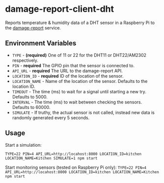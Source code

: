 # damage-report-client-dht
Reports temperature &amp; humidity data of a DHT sensor in a Raspberry Pi to the
[damage-report](https://github.com/Rekhyt/damage-report) service.

## Environment Variables
* `TYPE` - **(required)** One of 11 or 22 for the DHT11 or DHT22/AM2302 respectively.
* `PIN` - **required** The GPIO pin that the sensor is connected to.
* `API_URL` - **required** The URL to the damage-report API.
* `LOCATION_ID` - **required** ID of the location of the sensor.
* `LOCATION_NAME` -  Name of the location of the sensor. Defaults to the location ID.
* `TIMEOUT` - The time (ms) to wait for a signal until starting a new try. Defaults to 5000.
* `INTERVAL` - The time (ms) to wait between checking the sensors. Defaults to 60000.
* `SIMULATE` - If truthy, the actual sensor is not called, instead new data is randomly generated every 5 seconds.

## Usage
Start a simulation:

`TYPE=22 PIN=4 API_URL=http://locahost:8000 LOCATION_ID=kitchen LOCATION_NAME=Kitchen SIMULATE=1 npm start`

Start monitoring sensors (tested on Raspberry Pi only):
`TYPE=22 PIN=4 API_URL=http://locahost:8000 LOCATION_ID=kitchen LOCATION_NAME=Kitchen npm start`